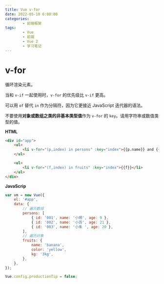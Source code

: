 ```yaml
---
title: Vue v-for
date: 2022-05-10 6:00:00
categories:
        - 前端框架
tags:
        - Vue
        - 前端
        - Vue 2
        - 学习笔记
---
```


# v-for

循环渲染元素。

当和 `v-if` 一起使用时，`v-for` 的优先级比 `v-if` 更高。

可以用 `of` 替代 `in` 作为分隔符，因为它更接近 JavaScript 迭代器的语法。

不要使用**对象或数组之类的非基本类型值**作为 `v-for` 的 `key`。请用字符串或数值类型的值。

**HTML**

```html
<div id="app">
	<ul>
		<li v-for="(p,index) in persons" :key="index">{{p.name}} and {{p.age}}</li>
	</ul>

	<ul>
		<li v-for="(f,index) in fruits" :key="index">{{f}}</li>
	</ul>
</div>
```

**JavaScrip**

```js
var vm = new Vue({
	el: '#app',
	data: {
		// 遍历数组
		persons: [
			{ id: '001', name: '小明', age: 9 },
			{ id: '002', name: '小苏', age: 21 },
			{ id: '003', name: '小朱 ', age: 20 },
		],
		// 遍历对象
		fruits: {
			name: 'banana',
			color: 'yellow',
			kg: '3kg',
		},
	},
});

Vue.config.productionTip = false;
```
